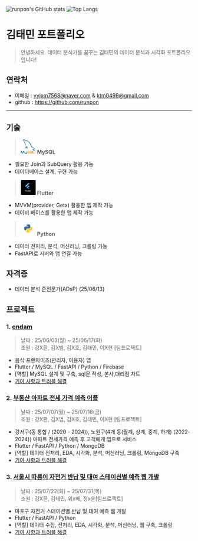 ![runpon's GitHub stats](https://github-readme-stats.vercel.app/api?username=runpon&show_icons=true&theme=tokyonight)
![Top Langs](https://github-readme-stats.vercel.app/api/top-langs/?username=runpon&layout=compact&theme=tokyonight)

# 김태민 포트폴리오
> 안녕하세요. 데이터 분석가를 꿈꾸는 김태민의 데이터 분석과 시각화 포트폴리오입니다!

## 연락처
- 이메일 : yyjxm7568@naver.com & ktm0499@gmail.com </br>
- github : https://github.com/runpon
---

## 기술</br>
> <img src="https://github.com/runpon/Portfolio/blob/data/icon%20image/Mysql.png?raw=true" width="40px" height="40px"/> **MySQL** </br>
- 필요한 Join과 SubQuery 활용 가능 </br>
- 데이터베이스 설계, 구현 가능

> <img src="https://github.com/runpon/Portfolio/blob/data/icon%20image/Flutter.png?raw=true" width="40px" height="40px"/> **Flutter** </br>
- MVVM(provider, Getx) 활용한 앱 제작 가능 </br>
- 데이터 베이스를 활용한 앱 제작 가능

> <img src="https://github.com/runpon/Portfolio/blob/data/icon%20image/Python.png?raw=true" width="40px" height="40px"/> **Python** </br>
- 데이터 전처리, 분석, 머신러닝, 크롤링 가능
- FastAPI로 서버와 앱 연결 가능

## 자격증 </br>
- 데이터 분석 준전문가(ADsP) (25/06/13)

## 프로젝트

### 1. [ondam](https://github.com/TeamOne-Final/ondam)
> 날짜 : 25/06/03(월) ~ 25/06/17(화) </br>
> 조원 : 강X환, 김X범, 김X호, 김태민, 이X현 [팀프로젝트] </br>
- 음식 프랜차이즈(관리자, 이용자) 앱  </br>
- Flutter / MySQL / FastAPI / Python / Firebase </br>
- [역할] MySQL 설계 및 구축, sql문 작성, 본사,대리점 차트
- [기여 사항과 트러블 해결](https://github.com/runpon/Portfolio/blob/main/ondam.md)

### 2. [부동산 아파트 전세 가격 예측 어플](https://github.com/jihokim1/1team_Machine-Learning)
> 날짜 : 25/07/07(월) ~ 25/07/18(금) </br>
> 조원 : 강X환, 김X범, 김X호, 김태민, 이X현 [팀프로젝트] </br>
- 강서구(동 통합 / (2020 - 2024)), 노원구(4개 동(월계, 상계, 중계, 하계) (2022-2024)) 아파트 전세가격 예측 후 고객에게 앱으로 서비스
- Flutter / FastAPI / Python / MongoDB </br>
- [역할] 데이터 전처리, EDA, 시각화, 분석, 머신러닝, 크롤링, MongoDB 구축
- [기여 사항과 트러블 해결](https://github.com/runpon/Portfolio/blob/main/real%20estate.md)

### 3. [서울시 따릉이 자전거 반납 및 대여 스테이션별 예측 웹 개발]()
> 날짜 : 25/07/22(화) ~ 25/07/31(목) </br>
> 조원 : 강X환, 김태민, 위x배, 정x윤[팀프로젝트] </br>
- 마포구 자전거 스테이션별 반납 및 대여 예측 웹 개발
- Flutter / FastAPI / Python </br>
- [역할] 데이터 수집, 전처리, EDA, 시각화, 분석, 머신러닝, 웹 구축, 크롤링
- [기여 사항과 트러블 해결](https://github.com/runpon/Portfolio/blob/main/ddareung.md)

<!--
**runpon/runpon** is a ✨ _special_ ✨ repository because its `README.md` (this file) appears on your GitHub profile.

Here are some ideas to get you started:

- 🔭 I’m currently working on ...
- 🌱 I’m currently learning ...
- 👯 I’m looking to collaborate on ...
- 🤔 I’m looking for help with ...
- 💬 Ask me about ...
- 📫 How to reach me: ...
- 😄 Pronouns: ...
- ⚡ Fun fact: ...
-->
